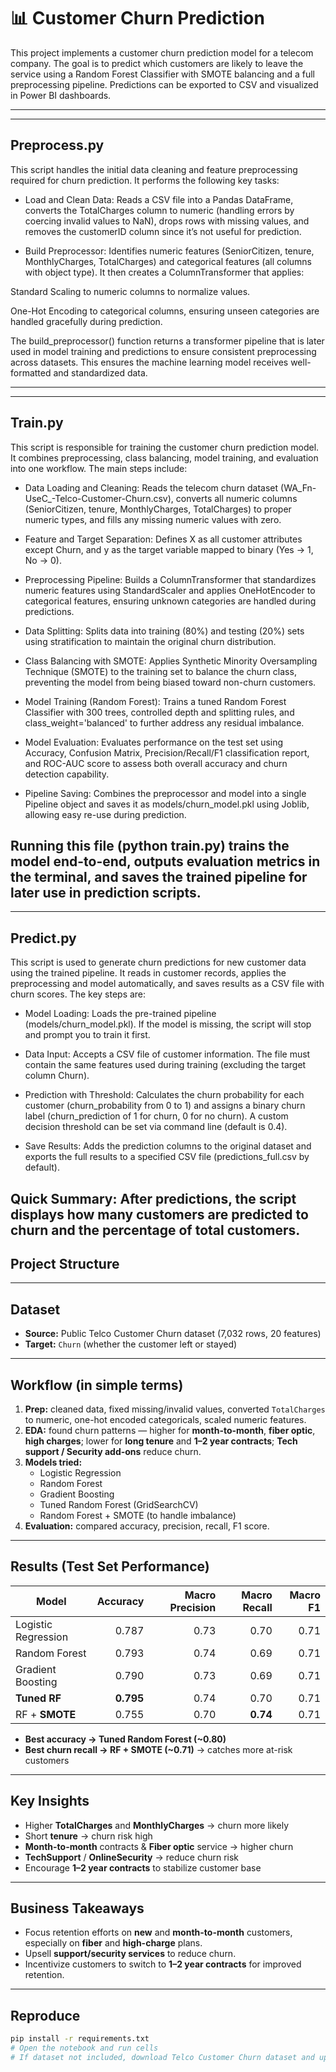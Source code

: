 # 📊 Customer Churn Prediction

This project implements a customer churn prediction model for a telecom company. The goal is to predict which customers are likely to leave the service using a Random Forest Classifier with SMOTE balancing and a full preprocessing pipeline. Predictions can be exported to CSV and visualized in Power BI dashboards.

---

---
## Preprocess.py
This script handles the initial data cleaning and feature preprocessing required for churn prediction. It performs the following key tasks:

- Load and Clean Data: Reads a CSV file into a Pandas DataFrame, converts the TotalCharges column to numeric (handling errors by coercing invalid values to NaN), drops rows with missing values, and removes the customerID column since it’s not useful for prediction.

- Build Preprocessor: Identifies numeric features (SeniorCitizen, tenure, MonthlyCharges, TotalCharges) and categorical features (all columns with object type). It then creates a ColumnTransformer that applies:

Standard Scaling to numeric columns to normalize values.

One-Hot Encoding to categorical columns, ensuring unseen categories are handled gracefully during prediction.

The build_preprocessor() function returns a transformer pipeline that is later used in model training and predictions to ensure consistent preprocessing across datasets. This ensures the machine learning model receives well-formatted and standardized data.

---
---
## Train.py

This script is responsible for training the customer churn prediction model. It combines preprocessing, class balancing, model training, and evaluation into one workflow. The main steps include:

- Data Loading and Cleaning: Reads the telecom churn dataset (WA_Fn-UseC_-Telco-Customer-Churn.csv), converts all numeric columns (SeniorCitizen, tenure, MonthlyCharges, TotalCharges) to proper numeric types, and fills any missing numeric values with zero.

- Feature and Target Separation: Defines X as all customer attributes except Churn, and y as the target variable mapped to binary (Yes → 1, No → 0).

- Preprocessing Pipeline: Builds a ColumnTransformer that standardizes numeric features using StandardScaler and applies OneHotEncoder to categorical features, ensuring unknown categories are handled during predictions.

- Data Splitting: Splits data into training (80%) and testing (20%) sets using stratification to maintain the original churn distribution.

- Class Balancing with SMOTE: Applies Synthetic Minority Oversampling Technique (SMOTE) to the training set to balance the churn class, preventing the model from being biased toward non-churn customers.

- Model Training (Random Forest): Trains a tuned Random Forest Classifier with 300 trees, controlled depth and splitting rules, and class_weight='balanced' to further address any residual imbalance.

- Model Evaluation: Evaluates performance on the test set using Accuracy, Confusion Matrix, Precision/Recall/F1 classification report, and ROC-AUC score to assess both overall accuracy and churn detection capability.

- Pipeline Saving: Combines the preprocessor and model into a single Pipeline object and saves it as models/churn_model.pkl using Joblib, allowing easy re-use during prediction.

Running this file (python train.py) trains the model end-to-end, outputs evaluation metrics in the terminal, and saves the trained pipeline for later use in prediction scripts.
---
---
## Predict.py

This script is used to generate churn predictions for new customer data using the trained pipeline. It reads in customer records, applies the preprocessing and model automatically, and saves results as a CSV file with churn scores. The key steps are:

- Model Loading: Loads the pre-trained pipeline (models/churn_model.pkl). If the model is missing, the script will stop and prompt you to train it first.

- Data Input: Accepts a CSV file of customer information. The file must contain the same features used during training (excluding the target column Churn).

- Prediction with Threshold: Calculates the churn probability for each customer (churn_probability from 0 to 1) and assigns a binary churn label (churn_prediction of 1 for churn, 0 for no churn). A custom decision threshold can be set via command line (default is 0.4).

- Save Results: Adds the prediction columns to the original dataset and exports the full results to a specified CSV file (predictions_full.csv by default).

Quick Summary: After predictions, the script displays how many customers are predicted to churn and the percentage of total customers.
---
## Project Structure


---

## Dataset
- **Source:** Public Telco Customer Churn dataset (7,032 rows, 20 features)  
- **Target:** `Churn` (whether the customer left or stayed)  

---

##  Workflow (in simple terms)
1. **Prep:** cleaned data, fixed missing/invalid values, converted `TotalCharges` to numeric, one-hot encoded categoricals, scaled numeric features.  
2. **EDA:** found churn patterns — higher for **month-to-month**, **fiber optic**, **high charges**; lower for **long tenure** and **1–2 year contracts**; **Tech support / Security add-ons** reduce churn.  
3. **Models tried:**  
   - Logistic Regression  
   - Random Forest  
   - Gradient Boosting  
   - Tuned Random Forest (GridSearchCV)  
   - Random Forest + SMOTE (to handle imbalance)  
4. **Evaluation:** compared accuracy, precision, recall, F1 score.  

---

## Results (Test Set Performance)

| Model                | Accuracy | Macro Precision | Macro Recall | Macro F1 |
|----------------------|---------:|----------------:|-------------:|---------:|
| Logistic Regression   | 0.787    | 0.73            | 0.70         | 0.71     |
| Random Forest         | 0.793    | 0.74            | 0.69         | 0.71     |
| Gradient Boosting     | 0.790    | 0.73            | 0.69         | 0.71     |
| **Tuned RF**          | **0.795**| 0.74            | 0.70         | 0.71     |
| RF + **SMOTE**        | 0.755    | 0.70            | **0.74**     | 0.71     |

- **Best accuracy → Tuned Random Forest (~0.80)**  
- **Best churn recall → RF + SMOTE (~0.71)** → catches more at-risk customers  

---

##  Key Insights
- Higher **TotalCharges** and **MonthlyCharges** → churn more likely  
- Short **tenure** → churn risk high  
- **Month-to-month** contracts & **Fiber optic** service → higher churn  
- **TechSupport** / **OnlineSecurity** → reduce churn risk  
- Encourage **1–2 year contracts** to stabilize customer base  

---

## Business Takeaways
- Focus retention efforts on **new** and **month-to-month** customers, especially on **fiber** and **high-charge** plans.  
- Upsell **support/security services** to reduce churn.  
- Incentivize customers to switch to **1–2 year contracts** for improved retention.  

---

## Reproduce
```bash
pip install -r requirements.txt
# Open the notebook and run cells
# If dataset not included, download Telco Customer Churn dataset and update the path
